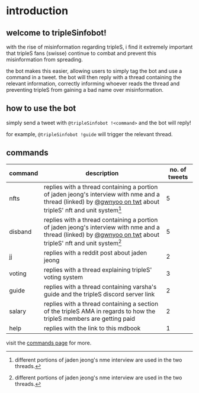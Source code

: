 # introduction

## welcome to tripleSinfobot!
with the rise of misinformation regarding tripleS, i find it extremely important that tripleS fans (swisse) continue to combat and prevent this misinformation from spreading. 

the bot makes this easier, allowing users to simply tag the bot and use a command in a tweet. the bot will then reply with a thread containing the relevant information, correctly informing whoever reads the thread and preventing tripleS from gaining a bad name over misinformation.

## how to use the bot
simply send a tweet with `@tripleSinfobot !<command>` and the bot will reply! 

for example, `@tripleSinfobot !guide` will trigger the relevant thread.

## commands
|command|description|no. of tweets|
|-|-|-|
|nfts|replies with a thread containing a portion of jaden jeong's interview with nme and a thread (linked) by [@gwnyoo on twt](https://twitter.com/gwnyoo) about tripleS' nft and unit system[^1]|5|
|disband|replies with a thread containing a portion of jaden jeong's interview with nme and a thread (linked) by [@gwnyoo on twt](https://twitter.com/gwnyoo) about tripleS' nft and unit system[^1]|5|
|jj|replies with a reddit post about jaden jeong|2|
|voting|replies with a thread explaining tripleS' voting system|3|
|guide|replies with a thread containing varsha's guide and the tripleS discord server link|2|
|salary|replies with a thread containing a section of the tripleS AMA in regards to how the tripleS members are getting paid|2|
|help|replies with the link to this mdbook|1|

visit the [commands page](./commands.md) for more.

[^1]: different portions of jaden jeong's nme interview are used in the two threads.
